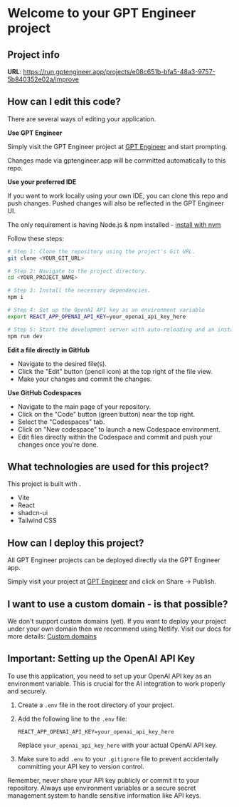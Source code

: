 # Welcome to your GPT Engineer project

## Project info

**URL**: https://run.gptengineer.app/projects/e08c651b-bfa5-48a3-9757-5b840352e02a/improve

## How can I edit this code?

There are several ways of editing your application.

**Use GPT Engineer**

Simply visit the GPT Engineer project at [GPT Engineer](https://gptengineer.app/projects/e08c651b-bfa5-48a3-9757-5b840352e02a/improve) and start prompting.

Changes made via gptengineer.app will be committed automatically to this repo.

**Use your preferred IDE**

If you want to work locally using your own IDE, you can clone this repo and push changes. Pushed changes will also be reflected in the GPT Engineer UI.

The only requirement is having Node.js & npm installed - [install with nvm](https://github.com/nvm-sh/nvm#installing-and-updating)

Follow these steps:

```sh
# Step 1: Clone the repository using the project's Git URL.
git clone <YOUR_GIT_URL>

# Step 2: Navigate to the project directory.
cd <YOUR_PROJECT_NAME>

# Step 3: Install the necessary dependencies.
npm i

# Step 4: Set up the OpenAI API key as an environment variable
export REACT_APP_OPENAI_API_KEY=your_openai_api_key_here

# Step 5: Start the development server with auto-reloading and an instant preview.
npm run dev
```

**Edit a file directly in GitHub**

- Navigate to the desired file(s).
- Click the "Edit" button (pencil icon) at the top right of the file view.
- Make your changes and commit the changes.

**Use GitHub Codespaces**

- Navigate to the main page of your repository.
- Click on the "Code" button (green button) near the top right.
- Select the "Codespaces" tab.
- Click on "New codespace" to launch a new Codespace environment.
- Edit files directly within the Codespace and commit and push your changes once you're done.

## What technologies are used for this project?

This project is built with .

- Vite
- React
- shadcn-ui
- Tailwind CSS

## How can I deploy this project?

All GPT Engineer projects can be deployed directly via the GPT Engineer app.

Simply visit your project at [GPT Engineer](https://gptengineer.app/projects/e08c651b-bfa5-48a3-9757-5b840352e02a/improve) and click on Share -> Publish.

## I want to use a custom domain - is that possible?

We don't support custom domains (yet). If you want to deploy your project under your own domain then we recommend using Netlify. Visit our docs for more details: [Custom domains](https://docs.gptengineer.app/tips-tricks/custom-domain/)

## Important: Setting up the OpenAI API Key

To use this application, you need to set up your OpenAI API key as an environment variable. This is crucial for the AI integration to work properly and securely.

1. Create a `.env` file in the root directory of your project.
2. Add the following line to the `.env` file:

   ```
   REACT_APP_OPENAI_API_KEY=your_openai_api_key_here
   ```

   Replace `your_openai_api_key_here` with your actual OpenAI API key.

3. Make sure to add `.env` to your `.gitignore` file to prevent accidentally committing your API key to version control.

Remember, never share your API key publicly or commit it to your repository. Always use environment variables or a secure secret management system to handle sensitive information like API keys.
